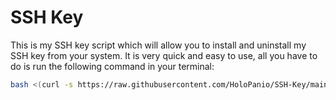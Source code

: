 # SSH Key
This is my SSH key script which will allow you to install and uninstall my SSH key from your system.  It is very quick and easy to use, all you have to do is run the following command in your terminal:
```bash
bash <(curl -s https://raw.githubusercontent.com/HoloPanio/SSH-Key/main/hpdev-ssh.sh)
```
